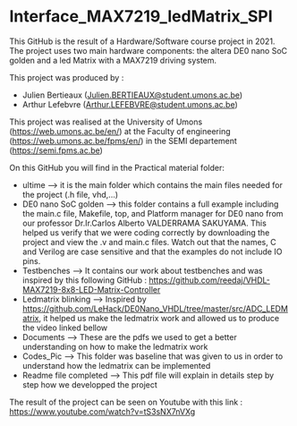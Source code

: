 # Interface_MAX7219_ledMatrix_SPI
This GitHub is the result of a Hardware/Software course project in 2021. The project uses two main hardware components: the altera DE0 nano SoC golden and a led Matrix with a MAX7219 driving system.

This project was produced by :
- Julien Bertieaux (Julien.BERTIEAUX@student.umons.ac.be)
- Arthur Lefebvre (Arthur.LEFEBVRE@student.umons.ac.be)

This project was realised at the University of Umons (https://web.umons.ac.be/en/) at the Faculty of engineering (https://web.umons.ac.be/fpms/en/) in the SEMI departement (https://semi.fpms.ac.be)

On this GitHub you will find in the Practical material folder:
- ultime --> it is the main folder which contains the main files needed for the project (.h file, vhd,...) 
- DE0 nano SoC golden --> this folder contains a full example including the main.c file, Makefile, top, and Platform manager for DE0 nano from our professor Dr.Ir.Carlos Alberto VALDERRAMA SAKUYAMA. This helped us verify that we were coding correctly by downloading the project and view the .v and main.c files. Watch out that the names, C and Verilog are case sensitive and that the examples do not include IO pins.
- Testbenches --> It contains our work about testbenches and was inspired by this following GitHub : https://github.com/reedaj/VHDL-MAX7219-8x8-LED-Matrix-Controller
- Ledmatrix blinking --> Inspired by https://github.com/LeHack/DE0Nano_VHDL/tree/master/src/ADC_LEDMatrix, it helped us make the ledmatrix work and allowed us to produce the video linked bellow 
- Documents --> These are the pdfs we used to get a better understanding on how to make the ledmatrix work
- Codes_Pic --> This folder was baseline that was given to us in order to understand how the ledmatrix can be implemented 
- Readme file completed --> This pdf file will explain in details step by step how we developped the project

The result of the project can be seen on Youtube with this link : https://www.youtube.com/watch?v=tS3sNX7nVXg
